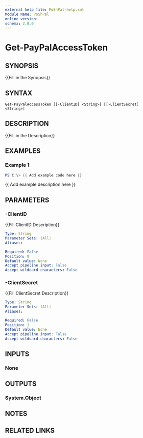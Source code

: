 ```yaml
---
external help file: PoShPal-help.xml
Module Name: PoShPal
online version:
schema: 2.0.0
---
```


# Get-PayPalAccessToken

## SYNOPSIS
{{Fill in the Synopsis}}

## SYNTAX

```
Get-PayPalAccessToken [[-ClientID] <String>] [[-ClientSecret] <String>]
```

## DESCRIPTION
{{Fill in the Description}}

## EXAMPLES

### Example 1
```powershell
PS C:\> {{ Add example code here }}
```

{{ Add example description here }}

## PARAMETERS

### -ClientID
{{Fill ClientID Description}}

```yaml
Type: String
Parameter Sets: (All)
Aliases:

Required: False
Position: 0
Default value: None
Accept pipeline input: False
Accept wildcard characters: False
```

### -ClientSecret
{{Fill ClientSecret Description}}

```yaml
Type: String
Parameter Sets: (All)
Aliases:

Required: False
Position: 1
Default value: None
Accept pipeline input: False
Accept wildcard characters: False
```

## INPUTS

### None

## OUTPUTS

### System.Object
## NOTES

## RELATED LINKS
